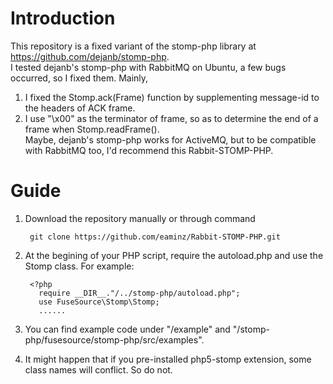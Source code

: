 Introduction
===============
This repository is a fixed variant of the stomp-php library at https://github.com/dejanb/stomp-php.  
I tested dejanb's stomp-php with RabbitMQ on Ubuntu, a few bugs occurred, so I fixed them. Mainly,  
1. I fixed the Stomp.ack(Frame) function by supplementing message-id to the headers of ACK frame.  
2. I use "\x00" as the terminator of frame, so as to determine the end of a frame when Stomp.readFrame().  
Maybe, dejanb's stomp-php works for ActiveMQ, but to be compatible with RabbitMQ too, I'd recommend this Rabbit-STOMP-PHP.  

Guide
===============
1. Download the repository manually or through command

        git clone https://github.com/eaminz/Rabbit-STOMP-PHP.git

2. At the begining of your PHP script, require the autoload.php and use the Stomp class. For example:  

        <?php
          require __DIR__."/../stomp-php/autoload.php";
          use FuseSource\Stomp\Stomp;
          ......
3. You can find example code under "/example" and "/stomp-php/fusesource/stomp-php/src/examples".  
4. It might happen that if you pre-installed php5-stomp extension, some class names will conflict. So do not.  
